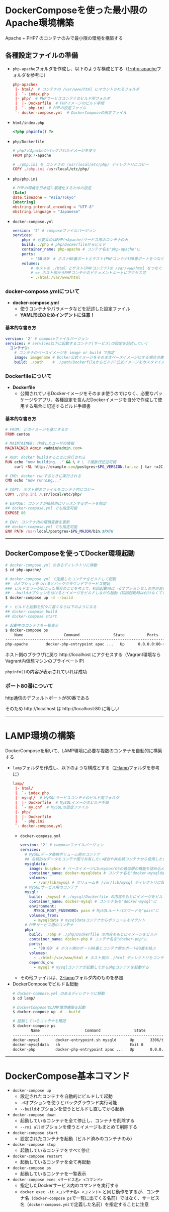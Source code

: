 # DockerComposeを使った最小限のApache環境構築

Apache + PHP7 のコンテナのみで最小限の環境を構築する

## 各種設定ファイルの準備

- `php-apache`フォルダを作成し、以下のような構成とする（[1-php-apache](./1-php-apache)フォルダを参考に）
    ```conf
    php-apache/
     |- html/  # コンテナの /var/www/html にマウントされるフォルダ
     |  `- index.php
     |- php/  # PHPサービスコンテナのビルド用フォルダ
     |  |- Dockerfile  # PHPイメージのビルド手順
     |  `- php.ini  # PHPの設定ファイル
     `- docker-compose.yml  # DockerComposeの設定ファイル
    ```
- `html/index.php`
    ```php
    <?php phpinfo() ?>
    ```
- `php/Dockerfile`
    ```ruby
    # php7とApacheがパックされたイメージを使う
    FROM php:7-apache

    # ./php.ini を コンテナの /usr/local/etc/php/ ディレクトリにコピー
    COPY ./php.ini /usr/local/etc/php/
    ```
- `php/php.ini`
    ```conf
    # PHPの環境を日本語に最適化するための設定
    [Date]
    date.timezone = "Asia/Tokyo"
    [mbstring]
    mbstring.internal_encoding = "UTF-8"
    mbstring.language = "Japanese"
    ```
- `docker-compose.yml`
    ```yaml
    version: '2' # composeファイルバージョン
    services:
        php: # 必要なのはPHP(+Apache)サービス用のコンテナのみ
        build: ./php # php/Dockerfileからビルド
        container_name: php-apache # コンテナ名を"php-apache"に
        ports:
            - '80:80' # ホスト80番ポートとゲスト(PHPコンテナ)80番ポートをつなぐ
        volumes:
            # ホストの ./html とゲスト(PHPコンテナ)の /var/www/html をつなぐ
            # => ホスト側からPHPコンテナのドキュメントルートにアクセス可
            - ./html:/var/www/html
    ```

### docker-compose.ymlについて
- **docker-compose.yml**
    - 使うコンテナやパラメータなどを記述した設定ファイル
    - **YAML形式のためインデントに注意！**

#### 基本的な書き方
```yaml
version: '2' # composeファイルバージョン
services: # services以下に起動するコンテナ(サービス)の設定を記述していく
  コンテナ1:
    # コンテナのベースイメージを image or build で指定
    image: imagename # Docker公式イメージをそのままベースイメージにする場合の書き方
    build: ./path    # ./path/Dockerfileからビルド(公式イメージをカスタマイズ)するときの書き方
```


### Dockerfileについて
- **Dockerfile**
    - 公開されているDockerイメージをそのまま使うのではなく、必要なパッケージやアプリ、各種設定を含んだDockerイメージを自分で作成して使用する場合に記述するビルド手順書

#### 基本的な書き方
```ruby
# FROM: どのイメージを基にするか
FROM centos

# MAINTAINER: 作成したユーザの情報
MAINTAINER Admin <admin@admin.com>

# RUN: docker buildするときに実行される
RUN echo "now building..." && \ # \ で複数行記述可能
    curl -SL http://example.com/postgres-$PG_VERSION.tar.xz | tar -xJC /usr/src/postgress

# CMD: docker runするときに実行される
CMD echo "now running..."

# COPY: ホスト側のファイルをコンテナ内にコピー
COPY ./php.ini /usr/local/etc/php/

# EXPOSE: コンテナが接続用にリッスンするポートを指定
## docker-compose.yml でも指定可能
EXPOSE 80

# ENV: コンテナ内の環境変数を更新
## docker-compose.yml でも指定可能
ENV PATH /usr/local/postgres-$PG_MAJOR/bin:$PATH
```

***

## DockerComposeを使ってDocker環境起動

```bash
# docker-compose.yml のあるディレクトリに移動
$ cd php-apache/

# docker-compose.yml で定義したコンテナをビルドして起動
## -dオプションをつけるとバッググラウンドでサービス開始
### ビルドエラーが起こった場合のことを考えて、初回起動時は -dオプションなしの方が良いかもしれない（エラー文が見れるため）
## --buildオプションを付けるとイメージをビルドしながら起動（初回起動時は付けなくてもビルドされる）
$ docker-compose up -d --build

# ↑ ビルドと起動を別々に書くなら以下のようになる
## docker-compose build
## docker-compose start

# 起動中のコンテナを一覧表示
$ docker-compose ps
    Name                  Command               State          Ports
---------------------------------------------------------------------------
php-apache        docker-php-entrypoint apac ...   Up      0.0.0.0:80->80/tcp
```

ホスト側のブラウザに戻り http://localhost にアクセスする（Vagrant環境ならVagrant内仮想マシンのプライベートIP）

`phpinfo()`の内容が表示されていれば成功

### ポート80番について
http通信のデフォルトポートが80番である

そのため http://localhost は http://localhost:80 に等しい


------------------------------------------------------------


# LAMP環境の構築
DockerComposeを用いて、LAMP環境に必要な複数のコンテナを自動的に構築する

- `lamp`フォルダを作成し、以下のような構成とする（[2-lamp](./2-lamp)フォルダを参考に）
    ```conf
    lamp/
     |- html/
     |  `- index.php
     |- mysql/  # MySQLサービスコンテナのビルド用フォルダ
     |  |- Dockerfile  # MySQLイメージのビルド手順
     |  `- my.cnf  # MySQLの設定ファイル
     |- php/
     |  |- Dockerfile
     |  `- php.ini
     `- docker-compose.yml
    ```
  - `docker-compose.yml`
    ```yaml
    version: '2' # composeファイルバージョン
    services:
      # MySQLデータ格納ボリューム用のコンテナ
      ## 永続的なデータをコンテナ間で共有したい場合や非永続コンテナから使用したい場合、DataVolumeContainerを作成し、そこからデータをマウントするのが良い
      mysqldata:
        image: busybox # ベースイメージにbusybox(OSの最低限の機能を詰め込んだ万能コマンド)を利用
        container_name: docker-mysqldata # コンテナ名を"docker-mysqldata"に
        volumes:
          - /var/lib/mysql # ボリュームを /var/lib/mysql ディレクトリに設定
      # MySQLサービス用のコンテナ
      mysql:
        build: ./mysql # ./mysql/Dockerfile の内容をもとにイメージをビルド
        container_name: docker-mysql # コンテナ名を"docker-mysql"に
        environment:
          MYSQL_ROOT_PASSWORD: pass # MySQLルートパスワードを"pass"に
        volumes_from:
          - mysqldata # mysqldataコンテナからボリュームをマウント
      # PHPサービス用のコンテナ
      php:
        build: ./php # ./php/Dockerfile の内容をもとにイメージをビルド
        container_name: docker-php # コンテナ名を"docker-php"に
        ports:
          - '80:80' # ホスト側のポート80番とコンテナ側のポート80番を結ぶ
        volumes:
          - ./html:/var/www/html # ホスト側の ./html ディレクトリをコンテナ側のドキュメントルート /var/www/html にマウント
        depends_on:
          - mysql # mysqlコンテナが起動してからphpコンテナを起動する
    ```
  - その他ファイルは、[2-lamp](./2-lamp)フォルダ内のものを参照
- DockerComposeでビルド＆起動
    ```bash
    # docker-compose.yml のあるディレクトリに移動
    $ cd lamp/

    # DockerComposeでLAMP環境構築＆起動
    $ docker-compose up -d --build

    # 起動しているコンテナを確認
    $ docker-compose ps
            Name                    Command               State           Ports
    --------------------------------------------------------------------------------
    docker-mysql       docker-entrypoint.sh mysqld      Up       3306/tcp, 33060/tcp
    docker-mysqldata   sh                               Exit 0
    docker-php         docker-php-entrypoint apac ...   Up       0.0.0.0:80->80/tcp
    ```


------------------------------------------------------------


# DockerCompose基本コマンド

- `docker-compose up`
    - 設定されたコンテナを自動的にビルドして起動
    - `-d`オプションを使うとバックグラウンド実行可能
    - `--build`オプションを使うとビルドし直してから起動
- `docker-compose down`
    - 起動しているコンテナを全て停止し、コンテナを削除する
    - `--rmi all`オプションを使うとイメージもまとめて削除する
- `docker-compose start`
    - 設定されたコンテナを起動（ビルド済みのコンテナのみ）
- `docker-compose stop`
	- 起動しているコンテナをすべて停止
- `docker-compose restart`
    - 起動しているコンテナを全て再起動
- `docker-compose ps`
    - 起動しているコンテナを一覧表示
- `docker-compose exec <サービス名> <コマンド>`
    - 指定したDockerサービス内のコマンドを実行する
    - `docker exec -it <コンテナ名> <コマンド>` と同じ動作をするが、コンテナ名（`docker-compose ps`で一覧に出てくる名前）ではなく、サービス名（`docker-compose.yml`で定義した名前）を指定することに注意
